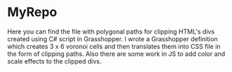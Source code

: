 # MyRepo
Here you can find the file with polygonal paths for clipping HTML's divs created using C# script in Grasshopper.
I wrote a Grasshopper definition which creates 3 x 6 voronoi cells and then translates them into CSS file in the form of clipping paths.
Also there are some work in JS to add color and scale effects to the clipped divs. 
